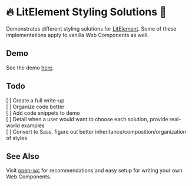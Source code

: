 # 🔥 LitElement Styling Solutions 💄

Demonstrates different styling solutions for [LitElement](https://lit-element.polymer-project.org/). Some of these implementations apply to vanilla Web Components as well.

## Demo

See the demo [here](https://arikimolloy.github.io/lit-element-styling-solutions/).

## Todo

[ ] Create a full write-up  
[ ] Organize code better  
[ ] Add code snippets to demo  
[ ] Detail when a user would want to choose each solution, provide real-world examples  
[ ] Convert to Sass, figure out better inheritance/composition/organization of styles

## See Also

Visit [open-wc](https://open-wc.org/) for recommendations and easy setup for writing your own Web Components.
